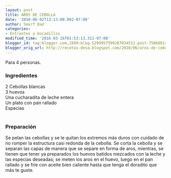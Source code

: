 ```yaml
---
layout: post
title: AROS DE CEBOLLA
date: '2010-06-02T13:13:00.002-07:00'
author: Smurf Dad
categories:
- Entrantes y bocadillos
modified_time: '2016-03-16T01:53:13.311-07:00'
blogger_id: tag:blogger.com,1999:blog-5299957599287034512.post-7586681476053794776
blogger_orig_url: http://recetas-desa.blogspot.com/2010/06/aros-de-cebolla.html
---
```


Para 4 personas.<br /><h3>Ingredientes</h3>2 Cebollas blancas<br />3 huevos<br />Una cucharadita de leche entera<br />Un plato con pan rallado<br />Especias<br /><br /><h3>Preparación</h3>Se pelan las cebollas y se le quitan los extremos más duros con cuidado de no romper la estructura casi redonda de la cebolla. Se corta la cebolla y se separan las capas de manera que se separe en forma de aros, mientras, se tienen que tener ya preparados los huevos batidos mezcados con la leche y las especias deseadas; se meten los aros en el huevo, luego en el pan rallado y se frie con aceite bien caliente hasta que tenga el doradito que más te guste.